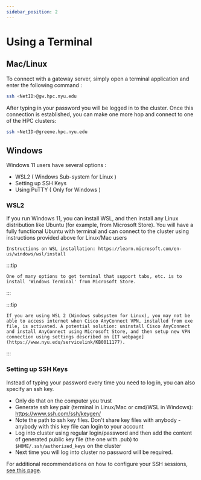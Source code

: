 ```yaml
---
sidebar_position: 2
---
```


# Using a Terminal

## Mac/Linux

To connect with a gateway server, simply open a terminal application and enter the following command :

```sh
ssh <NetID>@gw.hpc.nyu.edu
```

After typing in your password you will be logged in to the cluster. Once this connection is established, you can make one more hop and connect to one of the HPC clusters:

```sh
ssh <NetID>@greene.hpc.nyu.edu
```

## Windows 

Windows 11 users have several options : 
- WSL2 ( Windows Sub-system for Linux ) 
- Setting up SSH Keys
- Using PuTTY ( Only for Windows ) 

### WSL2
If you run Windows 11, you can install WSL, and then install any Linux distribution like Ubuntu (for example, from Microsoft Store). You will have a fully functional Ubuntu with terminal and can connect to the cluster using instructions provided above for Linux/Mac users 

    Instructions on WSL installation: https://learn.microsoft.com/en-us/windows/wsl/install

:::tip

    One of many options to get terminal that support tabs, etc. is to install 'Windows Terminal' from Microsoft Store.

:::

:::tip

    If you are using WSL 2 (Windows subsystem for Linux), you may not be able to access internet when Cisco AnyConnect VPN, installed from exe file, is activated. A potential solution: uninstall Cisco AnyConnect and install AnyConnect using Microsoft Store, and then setup new VPN connection using settings described on [IT webpage](https://www.nyu.edu/servicelink/KB0011177).

:::

### Setting up SSH Keys

Instead of typing your password every time you need to log in, you can also specify an ssh key.

- Only do that on the computer you trust
- Generate ssh key pair (terminal in Linux/Mac or cmd/WSL in Windows): https://www.ssh.com/ssh/keygen/
- Note the path to ssh key files. Don't share key files with anybody - anybody with this key file can login to your account
- Log into cluster using regular login/password and then add the content of generated public key file (the one with .pub) to `$HOME/.ssh/authorized_keys` on the cluster
- Next time you will log into cluster no password will be required. 

For additional recommendations on how to configure your SSH sessions, [see this page](https://sites.google.com/nyu.edu/nyu-hpc/training-support/general-hpc-topics/tunneling-and-x11-forwarding?authuser=0).

